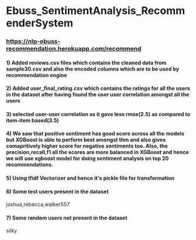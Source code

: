 # Ebuss_SentimentAnalysis_RecommenderSystem 
### https://nlp-ebuss-recommendation.herokuapp.com/recommend
#### 1) Added reviews.csv files which contains the cleaned data from sample30.csv and also the encoded columns which are to be used by recommendation engine
#### 2) Added user_final_rating.csv which contains the ratings for all the users in the dataset after having found the user user correlation amongst all the users
#### 3) selected user-user correlation as it gave less rmse(2.5) as compared to item-item based(3.5)
#### 4) We saw that positive sentiment has good score across all the models but  XGBoost is able to perform best amongst thm and also gives comapritively higher score for negative sentiments too. Also, the precision,recall,f1 all the scores are more balanced in XGBoost and hence we will use xgboost model for doing sentiment analysis on top 20 recommendations.
#### 5) Using tfidf Vectorizer and hence it's pickle file for transformation

#### 6) Some test users present in the dataset
joshua,rebecca,walker557

#### 7) Some random users not present in the dataset
silky
